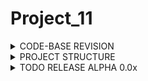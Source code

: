 # Project_11

<details><summary>CODE-BASE REVISION</summary>
<p>

- [ ] 26/12/2022 

</p>
</details>

<details><summary>PROJECT STRUCTURE</summary>
<p>

- [X] KERNEL
- [X] ENGINE
- [X] VISION
- [X] DATABASE
- [ ] GUI

</p>
</details>

<details><summary>TODO RELEASE ALPHA 0.0x</summary>
<p>
  
- [x] DATABASE:     database sample connected and tested
- [ ] DATABASE:     <del>design first RDBTest</del>
- [x] DATABASE:     test db/table which, relying on the filesystem, takes care of the storage and retriving of patterns that are passed to the system for labeling and identification
- [ ] DICTIONARY:   <del>complete symbols table for dictionary</del>
- [x] DICTIONARY:   improved string processing to send input translation
- [ ] ENGINE  :     add operators and loops management
- [x] ENGINE:       added the first commanand [GO] powerd by computer vision
- [ ] FILESYSTEM:   environment monitor and filesystem hilevel control [OPTIONAL]
- [ ] FILESYSTEM:   enable sub-directoring
- [x] GUI:          framework connected
- [ ] GUI:          first interface for wrap the program and manage local version
- [x] INPUT:        insertion improved
- [x] KERNEL:       [PARTIAL] map direct commands by keyboard https://learn.microsoft.com/en-us/windows/win32/inputdev/virtual-key-codes
- [x] machine_view: start sampling for conditional programming
- [x] machine_view: added method for handle windows frame to cv::Mat
- [x] machine_view: added method for create and display histograms
- [x] machine_view: added main method for parse frames, find matches, evaluate histograms
- [x] machine_view: added bootstrap
- [ ] UIX:          batch execution of scripts
- [ ] UIX:          edit existing file feature
- [ ] VOCAL RECOG:  start sampling [OPTIONAL]
  
</p>
</details>
